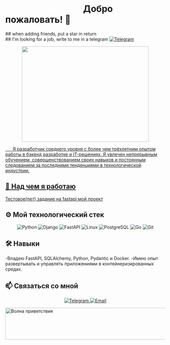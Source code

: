
 <h1>&nbsp&nbsp&nbsp&nbsp&nbsp&nbsp&nbsp&nbsp&nbsp&nbsp&nbsp&nbsp&nbsp&nbsp&nbsp&nbsp&nbsp&nbsp&nbsp&nbsp&nbsp&nbsp&nbsp&nbsp&nbsp&nbsp&nbsp&nbsp&nbsp&nbsp&nbsp&nbsp&nbsp&nbsp&nbsp&nbsp&nbspДобро пожаловать! 👋</h1>
 ## when adding friends, put a star in return<br>
 ## I'm looking for a job, write to me in a telegram <a href="https://t.me/Staks_sor" target="_blank"> <img src="https://img.shields.io/badge/Telegram-2CA5E0?style=for-the-badge&logo=telegram&logoColor=white" alt="Telegram"/>
           
<p align="center">
  <img src="https://media0.giphy.com/media/heIX5HfWgEYlW/giphy.gif?cid=ecf05e47kpkt79xfavubguwomgv445c6f0ei57si5hm8qj98&rid=giphy.gif&ct=g" width="400" height="300">
</p>
&nbsp&nbsp&nbsp&nbsp&nbsp&nbspЯ разработчик среднего уровня с более чем трёхлетним опытом работы в бэкенд разработке и IT-решениях. Я увлечен непрерывным обучением, совершенствованием своих навыков и постоянным следованием за последними тенденциями в технологической индустрии.

## 🚀 Над чем я работаю<br>
  Тестовое(пет) задание на fastapi [мой проект](https://github.com/Staks-sor/fastapi_my)

## ⚙️  Мой технологический стек
<p align="center">
  <img src="https://img.shields.io/badge/Python-3776AB?style=for-the-badge&logo=python&logoColor=white" alt="Python" />
  <img src="https://img.shields.io/badge/Django-092E20?style=for-the-badge&logo=django&logoColor=white" alt="Django" />
  <img src="https://img.shields.io/badge/FastAPI-009688?style=for-the-badge&logo=fastapi&logoColor=white" alt="FastAPI" />
  <img src="https://img.shields.io/badge/Linux-FCC624?style=for-the-badge&logo=linux&logoColor=black" alt="Linux" />
  <img src="https://img.shields.io/badge/PostgreSQL-316192?style=for-the-badge&logo=postgresql&logoColor=white" alt="PostgreSQL" />
  <img src="https://img.shields.io/badge/Go-00ADD8?style=for-the-badge&logo=go&logoColor=white" alt="Go" />
  <img src="https://img.shields.io/badge/Git-F05032?style=for-the-badge&logo=git&logoColor=white" alt="Git" />  
</p>

## 🛠️ Навыки
-Владею FastAPI, SQLAlchemy, Python, Pydantic и Docker.
-Имею опыт развертывать и управлять приложениями в контейнеризированных средах.

## 📫 Связаться со мной
<p align="center">
  <a href="https://t.me/Staks_sor" target="_blank">
    <img src="https://img.shields.io/badge/Telegram-2CA5E0?style=for-the-badge&logo=telegram&logoColor=white" alt="Telegram"/>
  </a>
  
  <a href="mailto:stas.sor@gmail.com" target="_blank">
    <img src="https://img.shields.io/badge/Email-D14836?style=for-the-badge&logo=gmail&logoColor=white" alt="Email"/>
  </a>
</p>

<img src="https://media.tenor.com/nWx0rD5cDD4AAAAi/ocen.gif" alt="Волна приветствия" style="width: 2000px; height: 100px; display: block;">



